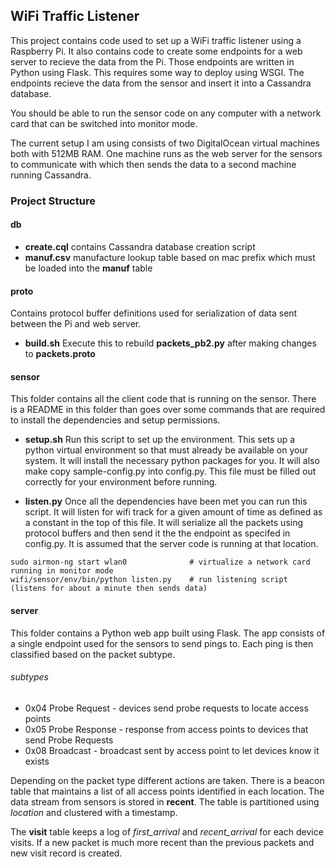 ## WiFi Traffic Listener

This project contains code used to set up a WiFi traffic listener using
a Raspberry Pi. It also contains code to create some endpoints for
a web server to recieve the data from the Pi. Those endpoints
are written in Python using Flask. This requires some way to deploy
using WSGI. The endpoints recieve the data from the sensor
and insert it into a Cassandra database.

You should be able to run the sensor code on any computer with a network card
that can be switched into monitor mode.

The current setup I am using consists of two DigitalOcean virtual machines
both with 512MB RAM. One machine runs as the web server for the sensors
to communicate with which then sends the data to a second machine running
Cassandra.

### Project Structure

#### db
 - **create.cql** contains Cassandra database creation script
 - **manuf.csv** manufacture lookup table based on mac prefix which must be loaded into the **manuf** table

#### proto
Contains protocol buffer definitions used for serialization of data
sent between the Pi and web server.
 - **build.sh** Execute this to rebuild **packets_pb2.py** after making changes to **packets.proto**

#### sensor
This folder contains all the client code that is running on the sensor.
There is a README in this folder than goes over some commands that are
required to install the dependencies and setup permissions.

- **setup.sh** Run this script to set up the environment. This sets up a python
virtual environment so that must already be available on your system. It will
install the necessary python packages for you. It will also make copy
sample-config.py into config.py. This file must be filled out correctly
for your environment before running.

- **listen.py** Once all the dependencies have been met you can run this script. It will
listen for wifi track for a given amount of time as defined as a constant in the top of this file.
It will serialize all the packets using protocol buffers and then send it the the endpoint
as specifed in config.py. It is assumed that the server code is running at that location.

```shell
sudo airmon-ng start wlan0              # virtualize a network card running in monitor mode
wifi/sensor/env/bin/python listen.py    # run listening script (listens for about a minute then sends data)
```

#### server
This folder contains a Python web app built using Flask. The app consists of a single
endpoint used for the sensors to send pings to. Each ping is then classified
based on the packet subtype.

###### subtypes
 - 0x04 Probe Request - devices send probe requests to locate access points
 - 0x05 Probe Response - response from access points to devices that send Probe Requests
 - 0x08 Broadcast - broadcast sent by access point to let devices know it exists

Depending on the packet type different actions are taken. There is a beacon table that
maintains a list of all access points identified in each location. The data stream from sensors
is stored in **recent**. The table is partitioned using *location* and
clustered with a timestamp.

The **visit** table keeps a log of *first_arrival* and *recent_arrival* for each device visits.
If a new packet is much more recent than the previous packets and new visit record is created.


